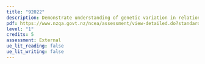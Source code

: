 ```yaml
---
title: "92022"
description: Demonstrate understanding of genetic variation in relation to an identified characteristic.
pdf: https://www.nzqa.govt.nz/ncea/assessment/view-detailed.do?standardNumber=92022
level: "1"
credits: 5
assessment: External
ue_lit_reading: false
ue_lit_writing: false
---
```

